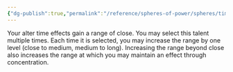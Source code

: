 ```yaml
---
{"dg-publish":true,"permalink":"/reference/spheres-of-power/spheres/time/ranged-time-range/","dgHomeLink":true,"dgPassFrontmatter":false}
---
```


Your alter time effects gain a range of close. You may select this talent multiple times. Each time it is selected, you may increase the range by one level (close to medium, medium to long). Increasing the range beyond close also increases the range at which you may maintain an effect through concentration.